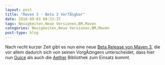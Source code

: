 ```yaml
---
layout: post
title: "Maven 3 - Beta 3 VerfÃ¼gbar"
date: 2010-09-03 08:53:37
tags: Neuigkeiten,Neue Versionen,BM,Maven
categories: Neuigkeiten,Neue Versionen,BM,Maven
post-type: blog
---
```

Nach recht kurzer Zeit gibt es nun eine neue <a href="http://maven.40175.n5.nabble.com/ANN-Apache-Maven-3-0-beta-3-Released-td2801528.html#a2801528">Beta Release von Maven 3</a>, die vor allem dadurch sich von seinen VorgÃ¤ngern unterscheidet, dass hier nun <a href="http://code.google.com/p/google-guice/">Guice</a> als auch die <a href="http://github.com/sonatype/sonatype-aether">Aether</a> Bibliothek zum Einsatz kommt.
